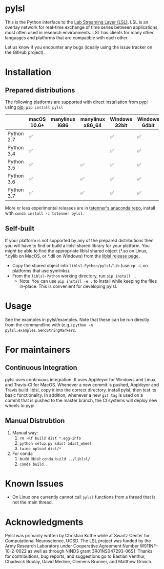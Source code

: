 # pylsl

This is the Python interface to the [Lab Streaming Layer (LSL)](https://github.com/sccn/labstreaminglayer).
LSL is an overlay network for real-time exchange of time series between applications,
most often used in research environments. LSL has clients for many other languages
and platforms that are compatible with each other.

Let us know if you encounter any bugs (ideally using the issue tracker on
the GitHub project).

# Installation

## Prepared distributions

The following platforms are supported with direct installation from [pypi](https://pypi.org/project/pylsl/)
using [pip](https://pip.pypa.io/en/stable/installing/): `pip install pylsl`

|   | macOS 10.6+ | manylinux i686 | manylinux x86_64 |  Windows 32bit | Windows 64bit |
|---|---|---|---|---|---|
| Python 2.7 | ✅ |  |  | ✅ | ✅ |
| Python 3.4 | ✅ |  |  | ✅ | ✅ |
| Python 3.5 | ✅ |  | ✅ | ✅ | ✅ |
| Python 3.6 | ✅ |  | ✅ | ✅ | ✅ |
| Python 3.7 | ✅ |  | ✅ | ✅ | ✅ |

More or less experimental releases are in [tstenner's anaconda repo](https://anaconda.org/tstenner/pylsl), install with `conda install -c tstenner pylsl`.

## Self-built

If your platform is not supported by any of the prepared distributions then you will have to find or build a liblsl shared library for your platform.
You might be able to find the appropriate liblsl shared object (*.so on Linux, *.dylib on MacOS, or *.dll on Windows) from the [liblsl release page](https://github.com/sccn/liblsl/releases).
* Copy the shared object into `liblsl-Python/pylsl/lib` (use `cp -L` on platforms that use symlinks).
* From the `liblsl-Python` working directory, run `pip install .`.
    * Note: You can use `pip install -e .` to install while keeping the files in-place. This is convenient for developing pylsl.

# Usage

See the examples in pylsl/examples. Note that these can be run directly from the commandline with (e.g.) `python -m pylsl.examples.SendStringMarkers`.

# For maintainers

## Continuous Integration

pylsl uses continuous integration. It uses AppVeyor for Windows and Linux, and Travis-CI for MacOS.
Whenever a new commit is pushed, AppVeyor and Travis build liblsl, copy it into the correct directory, install pylsl, then test its basic functionality.
In addition, whenever a new `git tag` is used on a commit that is pushed to the master branch,
the CI systems will deploy new wheels to pypi.

## Manual Distrubtion

1. Manual way:
    1. `rm -Rf build dist *.egg-info`
    1. `python setup.py sdist bdist_wheel`
    1. `twine upload dist/*`
1. For conda
    1. build liblsl: `conda build ../liblsl/`
    1. `conda build .`

# Known Issues

* On Linux one currently cannot call ``pylsl`` functions from a thread that is not the main thread.

# Acknowledgments

Pylsl was primarily written by Christian Kothe while at Swartz Center for
Computational Neuroscience, UCSD. The LSL project was funded by the Army
Research Laboratory under Cooperative Agreement Number W911NF-10-2-0022 as
well as through NINDS grant 3R01NS047293-06S1. Thanks for contributions,
bug reports, and suggestions go to Bastian Venthur, Chadwick Boulay,
David Medine, Clemens Brunner, and Matthew Grivich.

